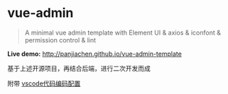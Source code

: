 # vue-admin

> A minimal vue admin template with Element UI & axios & iconfont & permission control & lint

**Live demo:** http://panjiachen.github.io/vue-admin-template

基于上述开源项目，再结合后端，进行二次开发而成

附带 [vscode代码编码配置](./README.vscode.md)
